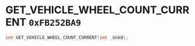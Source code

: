 # GET_VEHICLE_WHEEL_COUNT_CURRENT `0xFB252BA9`

```cpp
int GET_VEHICLE_WHEEL_COUNT_CURRENT(int _Unk0);
```